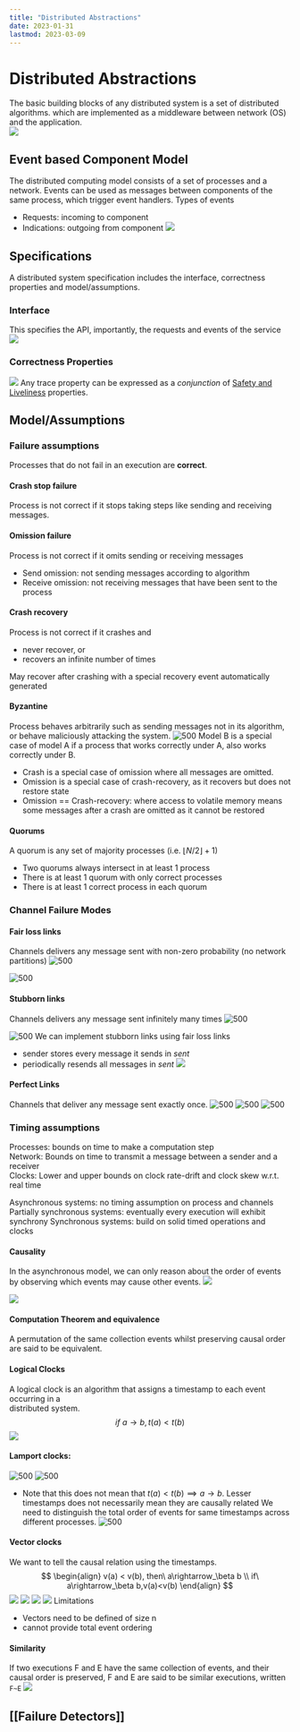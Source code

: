 ```yaml
---
title: "Distributed Abstractions"
date: 2023-01-31
lastmod: 2023-03-09
---
```

# Distributed Abstractions
The basic building blocks of any distributed system is a set of distributed algorithms. which are implemented as a middleware between network (OS) and the application.  
![](https://i.imgur.com/78JtdFf.png)
## Event based Component Model
The distributed computing model consists of a set of processes and a network. Events can be used as messages between components of the same process, which trigger event handlers.
Types of events
- Requests: incoming to component
- Indications: outgoing from component
![](https://i.imgur.com/uhDwRCU.png)
## Specifications
A distributed system specification includes the interface, correctness properties and model/assumptions.
### Interface
This specifies the API, importantly, the requests and events of the service
![](https://i.imgur.com/dzfSvde.png)
### Correctness Properties
![](https://i.imgur.com/oVSfzzE.png)
Any trace property can be expressed as a *conjunction* of [Safety and Liveliness](Notes/Safety%20and%20Liveliness.md) properties.
## Model/Assumptions
### Failure assumptions
Processes that do not fail in an execution are **correct**.
#### Crash stop failure
Process is not correct if it stops taking steps like sending and receiving messages.
#### Omission failure
Process is not correct if it omits sending or receiving messages
- Send omission: not sending messages according to algorithm
- Receive omission: not receiving messages that have been sent to the process
#### Crash recovery
Process is not correct if it crashes and
- never recover, or
- recovers an infinite number of times
 
May recover after crashing with a special recovery event automatically generated
#### Byzantine
Process behaves arbitrarily such as sending messages not in its algorithm, or behave maliciously attacking the system.
![500](https://i.imgur.com/YPA4gvB.png)
Model B is a special case of model A if a process that works correctly under A, also works correctly under B.
- Crash is a special case of omission where all messages are omitted.
- Omission is a special case of crash-recovery, as it recovers but does not restore state
- Omission == Crash-recovery: where access to volatile memory means some messages after a crash are omitted as it cannot be restored
#### Quorums
A quorum is any set of majority processes (i.e. $\lfloor N/2\rfloor+1$)
- Two quorums always intersect in at least 1 process
- There is at least 1 quorum with only correct processes
- There is at least 1 correct process in each quorum 
### Channel Failure Modes
#### Fair loss links
Channels delivers any message sent with non-zero probability (no network partitions)
![500](https://i.imgur.com/m28zEgQ.png)

![500](https://i.imgur.com/g3BpSDt.png)
#### Stubborn links
Channels delivers any message sent infinitely many times
![500](https://i.imgur.com/RbpQui1.png)

![500](https://i.imgur.com/JeNQufn.png)
We can implement stubborn links using fair loss links
- sender stores every message it sends in *sent*
- periodically resends all messages in *sent*
![](https://i.imgur.com/Eb9gQyT.png)
#### Perfect Links
Channels that deliver any message sent exactly once.
![500](https://i.imgur.com/ixku41P.png)
![500](https://i.imgur.com/o41bsVf.png)
![500](https://i.imgur.com/5lsk0Da.png)
### Timing assumptions
Processes: bounds on time to make a computation step  
Network: Bounds on time to transmit a message between a sender and a receiver  
Clocks: Lower and upper bounds on clock rate-drift and clock skew w.r.t. real time

Asynchronous systems: no timing assumption on process and channels
Partially synchronous systems: eventually every execution will exhibit synchrony
Synchronous systems: build on solid timed operations and clocks
#### Causality
In the asynchronous model, we can only reason about the order of events by observing which events may cause other events.
![](https://i.imgur.com/zyGQcSe.png)

![](https://i.imgur.com/LHEtnUb.png)
#### Computation Theorem and equivalence
A permutation of the same collection events whilst preserving causal order are said to be equivalent.
#### Logical Clocks
A logical clock is an algorithm that assigns a timestamp to each event occurring in a  
distributed system.
$$if  \ a\rightarrow b, t(a)<t(b)$$
![](https://i.imgur.com/0rlOoTm.png)
#### Lamport clocks:
![500](https://i.imgur.com/Nr21gJZ.png)
![500](https://i.imgur.com/GPVztK0.png)
- Note that this does not mean that $t(a)<t(b) \implies a\rightarrow b$. Lesser timestamps does not necessarily mean they are causally related
We need to distinguish the total order of events for same timestamps across different processes.
![500](https://i.imgur.com/td2qdsA.png)
#### Vector clocks
We want to tell the causal relation using the timestamps.
$$
\begin{align}
v(a) < v(b), then\ a\rightarrow_\beta b \\
if\ a\rightarrow_\beta b,v(a)<v(b)
\end{align}
$$
![](https://i.imgur.com/UK0RvdY.png)
![](https://i.imgur.com/8gYdatT.png)
![](https://i.imgur.com/hL7Y497.png)
![](https://i.imgur.com/FWREtoM.png)
Limitations
- Vectors need to be defined of size n
- cannot provide total event ordering
#### Similarity
If two executions F and E have the same collection of events, and their causal order is preserved, F and E are said to be similar executions, written `F~E`
![](https://i.imgur.com/NpvZWmp.png)
## [[Failure Detectors]]